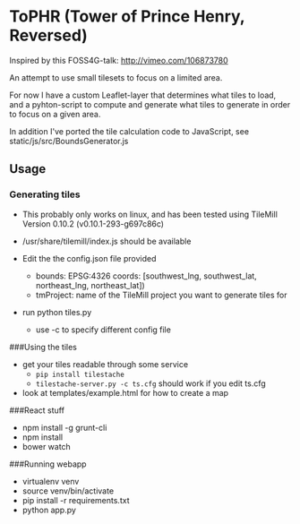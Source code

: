 ToPHR (Tower of Prince Henry, Reversed)
=======================================

Inspired by this FOSS4G-talk: http://vimeo.com/106873780

An attempt to use small tilesets to focus on a limited area.

For now I have a custom Leaflet-layer that determines what tiles to load,
and a pyhton-script to compute and generate what tiles to generate in order to focus on a given area.

In addition I've ported the tile calculation code to JavaScript, see static/js/src/BoundsGenerator.js

Usage
-----

### Generating tiles

* This probably only works on linux, and has been tested using TileMill Version 0.10.2 (v0.10.1-293-g697c86c)
* /usr/share/tilemill/index.js should be available

* Edit the the config.json file provided
   * bounds: EPSG:4326 coords: [southwest_lng, southwest_lat, northeast_lng, northeast_lat])
   * tmProject: name of the TileMill project you want to generate tiles for

* run python tiles.py
   * use -c to specify different config file


###Using the tiles
* get your tiles readable through some service
    * ```pip install tilestache```
    * ```tilestache-server.py -c ts.cfg``` should work if you edit ts.cfg
* look at templates/example.html for how to create a map


###React stuff
* npm install -g grunt-cli
* npm install
* bower watch


###Running webapp
* virtualenv venv
* source venv/bin/activate
* pip install -r requirements.txt
* python app.py
